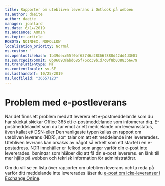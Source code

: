 ```yaml
---
title: Rapporter om utebliven leverans i Outlook på webben
ms.author: daeite
author: daeite
manager: joallard
ms.date: 6/14/2019
ms.audience: Admin
ms.topic: article
ROBOTS: NOINDEX, NOFOLLOW
localization_priority: Normal
ms.custom: ''
ms.openlocfilehash: 1b39decd55f0bf63746a28866f880d42dd4d3001
ms.sourcegitcommit: 0b06093dabd685f76cc39b1d7c0f8b03883b6e79
ms.translationtype: MT
ms.contentlocale: sv-SE
ms.lasthandoff: 10/25/2019
ms.locfileid: "36557123"
---
```

# <a name="issues-with-email-delivery"></a>Problem med e-postleverans

När det finns ett problem med att leverera ett e-postmeddelande som du har skickat skickar Office 365 ett e-postmeddelande som informerar dig. E-postmeddelandet som du tar emot är ett meddelande om leveransstatus, även kallat ett DSN-eller Den vanligaste typen kallas en rapport om utebliven leverans (NDR), som talar om att ett meddelande inte levererades. Utebliven leverans kan orsakas av något så enkelt som ett stavfel i en e-postadress. NDR innehåller en felkod som anger varför din e-post inte levererades, lösningar som hjälper dig att få din e-post levereras, en länk till mer hjälp på webben och teknisk information för administratörer.

Om du vill se en lista över rapporter om utebliven leverans och ta reda på varför ditt meddelande inte levererades läser du [e-post om icke-leveranser i Exchange Online](https://docs.microsoft.com/exchange/mail-flow-best-practices/non-delivery-reports-in-exchange-online/non-delivery-reports-in-exchange-online).